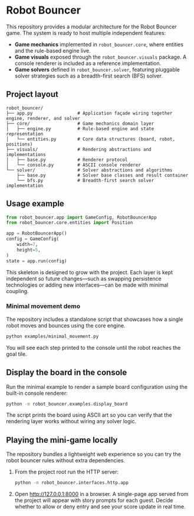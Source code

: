 # Robot Bouncer

This repository provides a modular architecture for the Robot Bouncer game. The system is ready to host
multiple independent features:

- **Game mechanics** implemented in `robot_bouncer.core`, where entities and the rule-based engine live.
- **Game visuals** exposed through the `robot_bouncer.visuals` package. A console renderer is included
  as a reference implementation.
- **Game solvers** defined in `robot_bouncer.solver`, featuring pluggable solver strategies such as a
  breadth-first search (BFS) solver.

## Project layout

```
robot_bouncer/
├── app.py                 # Application façade wiring together engine, renderer, and solver
├── core/                  # Game mechanics domain layer
│   ├── engine.py          # Rule-based engine and state representation
│   └── entities.py        # Core data structures (board, robot, positions)
├── visuals/               # Rendering abstractions and implementations
│   ├── base.py            # Renderer protocol
│   └── console.py         # ASCII console renderer
└── solver/                # Solver abstractions and algorithms
    ├── base.py            # Solver base classes and result container
    └── bfs.py             # Breadth-first search solver implementation
```

## Usage example

```python
from robot_bouncer.app import GameConfig, RobotBouncerApp
from robot_bouncer.core.entities import Position

app = RobotBouncerApp()
config = GameConfig(
    width=7,
    height=5,
)
state = app.run(config)
```

This skeleton is designed to grow with the project. Each layer is kept independent so future changes—such as swapping persistence technologies or adding new interfaces—can be made with minimal coupling.

### Minimal movement demo

The repository includes a standalone script that showcases how a single robot moves and bounces using the core engine.

```bash
python examples/minimal_movement.py
```

You will see each step printed to the console until the robot reaches the goal tile.
## Display the board in the console

Run the minimal example to render a sample board configuration using the built-in console renderer:

```bash
python -m robot_bouncer.examples.display_board
```

The script prints the board using ASCII art so you can verify that the rendering layer works without wiring any solver logic.

## Playing the mini-game locally

The repository bundles a lightweight web experience so you can try the robot bouncer rules without extra dependencies.

1. From the project root run the HTTP server:

   ```bash
   python -m robot_bouncer.interfaces.http.app
   ```

2. Open <http://127.0.0.1:8000> in a browser. A single-page app served from the project will appear with story prompts for
   each guest. Decide whether to allow or deny entry and see your score update in real time.
